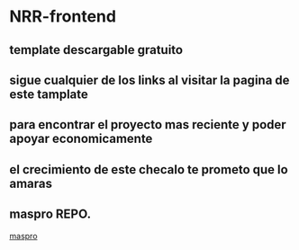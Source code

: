 # NRR-frontend

## template descargable gratuito

## sigue cualquier de los links al visitar la pagina de este tamplate

## para encontrar el proyecto mas reciente y poder apoyar economicamente 

## el crecimiento de este checalo te prometo que lo amaras

## maspro REPO.

<div>
  <a href="https://name2id.github.io">maspro</a>
</div>
